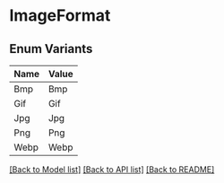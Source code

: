 # ImageFormat

## Enum Variants

| Name | Value |
|---- | -----|
| Bmp | Bmp |
| Gif | Gif |
| Jpg | Jpg |
| Png | Png |
| Webp | Webp |


[[Back to Model list]](../README.md#documentation-for-models) [[Back to API list]](../README.md#documentation-for-api-endpoints) [[Back to README]](../README.md)


